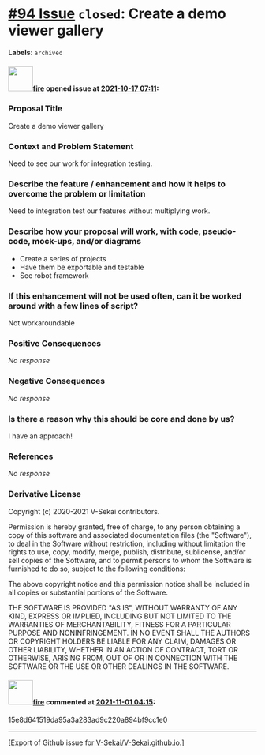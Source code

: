 # [\#94 Issue](https://github.com/V-Sekai/V-Sekai.github.io/issues/94) `closed`: Create a demo viewer gallery
**Labels**: `archived`


#### <img src="https://avatars.githubusercontent.com/u/32321?u=c2e06a3d2b49a467aa907e54aa259516440267cc&v=4" width="50">[fire](https://github.com/fire) opened issue at [2021-10-17 07:11](https://github.com/V-Sekai/V-Sekai.github.io/issues/94):

### Proposal Title

Create a demo viewer gallery

### Context and Problem Statement

Need to see our work for integration testing.

### Describe the feature / enhancement and how it helps to overcome the problem or limitation

Need to integration test our features without multiplying work.

### Describe how your proposal will work, with code, pseudo-code, mock-ups, and/or diagrams

* Create a series of projects
* Have them be exportable and testable
* See robot framework

### If this enhancement will not be used often, can it be worked around with a few lines of script?

Not workaroundable

### Positive Consequences

_No response_

### Negative Consequences

_No response_

### Is there a reason why this should be core and done by us?

I have an approach!

### References

_No response_

### Derivative License

Copyright (c) 2020-2021 V-Sekai contributors.

Permission is hereby granted, free of charge, to any person obtaining a copy
of this software and associated documentation files (the "Software"), to deal
in the Software without restriction, including without limitation the rights
to use, copy, modify, merge, publish, distribute, sublicense, and/or sell
copies of the Software, and to permit persons to whom the Software is
furnished to do so, subject to the following conditions:

The above copyright notice and this permission notice shall be included in all
copies or substantial portions of the Software.

THE SOFTWARE IS PROVIDED "AS IS", WITHOUT WARRANTY OF ANY KIND, EXPRESS OR
IMPLIED, INCLUDING BUT NOT LIMITED TO THE WARRANTIES OF MERCHANTABILITY,
FITNESS FOR A PARTICULAR PURPOSE AND NONINFRINGEMENT. IN NO EVENT SHALL THE
AUTHORS OR COPYRIGHT HOLDERS BE LIABLE FOR ANY CLAIM, DAMAGES OR OTHER
LIABILITY, WHETHER IN AN ACTION OF CONTRACT, TORT OR OTHERWISE, ARISING FROM,
OUT OF OR IN CONNECTION WITH THE SOFTWARE OR THE USE OR OTHER DEALINGS IN THE
SOFTWARE.


#### <img src="https://avatars.githubusercontent.com/u/32321?u=c2e06a3d2b49a467aa907e54aa259516440267cc&v=4" width="50">[fire](https://github.com/fire) commented at [2021-11-01 04:15](https://github.com/V-Sekai/V-Sekai.github.io/issues/94#issuecomment-955914258):

15e8d641519da95a3a283ad9c220a894bf9cc1e0


-------------------------------------------------------------------------------



[Export of Github issue for [V-Sekai/V-Sekai.github.io](https://github.com/V-Sekai/V-Sekai.github.io).]
